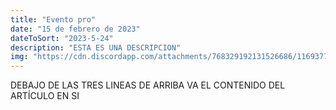```yaml
---
title: "Evento pro" 
date: "15 de febrero de 2023" 
dateToSort: "2023-5-24"
description: "ESTA ES UNA DESCRIPCION"
img: "https://cdn.discordapp.com/attachments/768329192131526686/1169377820896678008/image.png ex=65552ef6&is=6542b9f6&hm=46df3992ed5e03fac793d6166f932f3176a1ece5a77a14011891ba91c7e1901c&"
---
```

DEBAJO DE LAS TRES LINEAS DE ARRIBA VA EL CONTENIDO DEL ARTÍCULO EN SI

